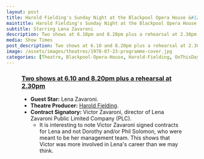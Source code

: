 ```yaml
---
layout: post
title: Harold Fielding's Sunday Night at the Blackpool Opera House &#124; 27 May 1979
maintitle: Harold Fielding's Sunday Night at the Blackpool Opera House
subtitle: Starring Lena Zavaroni
description: Two shows at 6.10pm and 8.20pm plus a rehearsal at 2.30pm The Contract for the show was signed by Victor Zavaroni.
media: Show Times
post_description: Two shows at 6.10 and 8.20pm plus a rehearsal at 2.30pm
image: /assets/images/theatres/1978-07-23-programme-cover.jpg
categories: [Theatre, Blackpool-Opera-House, Harold-Fielding, OnThisDay27May]
---
```


<figure class="fig3">
<div class="Cardlayout">
<div class="CardItem">
<h3 id="infobox1" class="infobox"><a href="#infobox1">Two shows at 6.10 and 8.20pm plus a rehearsal at 2.30pm</a></h3>
</div>
<div class="CardItem split">
<ul>
    <li><strong>Guest Star:</strong> Lena Zavaroni.</li>
    <li><strong>Theatre Producer:</strong> <a href="/1916-12-04-harold-fielding">Harold Fielding</a>.</li>
    <li><strong>Contract Signatory:</strong> Victor Zavaroni, director of Lena Zavaroni Public Limited Company (PLC).
        <ul>
            <li>It is interesting to note Victor Zavaroni signed contracts for Lena and not Dorothy and/or Phil Solomon, who were meant to be her management team. This shows that Victor was more involved in Lena's career than we may think.</li>
        </ul>
    </li>
</ul>
</div></div>
</figure>

